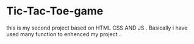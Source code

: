 # Tic-Tac-Toe-game
this is my second project based on HTML CSS AND JS . Basically  i have used many function to enhenced my project .. 
